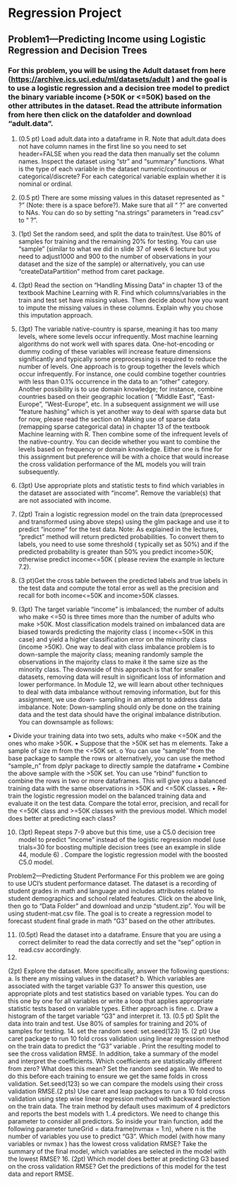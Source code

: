 # Regression Project

## Problem1—Predicting Income using Logistic Regression and Decision Trees

### For this problem, you will be using the Adult dataset from here (https://archive.ics.uci.edu/ml/datasets/adult ) and the goal is to use a logistic regression and a decision tree model to predict the binary variable income (>50K or <=50K) based on the other attributes in the dataset. Read the attribute information from here then click on the datafolder and download “adult.data”.

1. (0.5 pt) Load adult.data into a dataframe in R. Note that adult.data does not have column names in the first line so you need to set header=FALSE when you read the data then manually set the column names. Inspect the dataset using “str” and “summary” functions. What is the type of each variable in the dataset numeric/continuous or categorical/discrete? For each categorical variable explain whether it is nominal or ordinal.


2. (0.5 pt) There are some missing values in this dataset represented as “ ?” (Note: there is a space before?). Make sure that all “ ?” are converted to NAs. You can do so by setting “na.strings” parameters in “read.csv” to “ ?”.

3. (1pt) Set the random seed, and split the data to train/test. Use 80% of samples for training and the remaining 20% for testing. You can use “sample” (similar to what we did in slide 37 of week 6 lecture but you need to adjust1000 and 900 to the number of observations in your dataset and the size of the sample) or alternatively, you can use “createDataPartition” method from caret package.

4. (3pt) Read the section on “Handling Missing Data” in chapter 13 of the textbook Machine Learning with R. Find which columns/variables in the train and test set have missing values. Then decide about how you want to impute the missing values in these columns. Explain why you chose this imputation approach.

5. (3pt) The variable native-country is sparse, meaning it has too many levels, where some levels occur infrequently. Most machine learning algorithms do not work well with spares data. One-hot-encoding or dummy coding of these variables will increase feature dimensions significantly and typically some preprocessing is required to reduce the number of levels. One approach is to group together the levels which occur infrequently. For instance, one could combine together countries with less than 0.1% occurrence in the data to an “other” category. Another possibility is to use domain knowledge; for instance, combine countries based on their geographic location ( “Middle East”, “East-Europe”, “West-Europe”, etc. In a subsequent assignment we will use “feature hashing” which is yet another way to deal with sparse data but for now, please read the section on Making use of sparse data (remapping sparse categorical data) in chapter 13 of the textbook Machine learning with R. Then combine some of the infrequent levels of the native-country. You can decide whether you want to combine the levels based on frequency or domain knowledge. Either one is fine for this assignment but preference will be with a choice that would increase the cross validation performance of the ML models you will train subsequently.

6. (3pt) Use appropriate plots and statistic tests to find which variables in the dataset are associated with “income”. Remove the variable(s) that are not associated with income.

7. (2pt) Train a logistic regression model on the train data (preprocessed and transformed using above steps) using the glm package and use it to predict “income” for the test data. Note: As explained in the lectures, “predict” method will return predicted probabilities. To convert them to labels, you need to use some threshold ( typically set as 50%) and if the predicted probability is greater than 50% you predict income>50K; otherwise predict income<=50K ( please review the example in lecture 7.2).

8. (3 pt)Get the cross table between the predicted labels and true labels in the test data and compute the total error as well as the precision and recall for both income<=50K and income>50K classes.

9. (3pt) The target variable “income” is imbalanced; the number of adults who make <=50 is three times more than the number of adults who make >50K. Most classification models trained on imbalanced data are biased towards predicting the majority class ( income<=50K in this case) and yield a higher classification error on the minority class (income >50K). One way to deal with class imbalance problem is to down-sample the majority class; meaning randomly sample the observations in the majority class to make it the same size as the minority class. The downside of this approach is that for smaller datasets, removing data will result in significant loss of information and lower performance. In Module 12, we will learn about other techniques to deal with data imbalance without removing information, but for this assignment, we use down- sampling in an attempt to address data imbalance. Note: Down-sampling should only be done on the training data and the test data should have the original imbalance distribution. You can downsample as follows:

  • Divide your training data into two sets, adults who make <=50K and the ones who make >50K.
  • Suppose that the >50K set has m elements. Take a sample of size m from the <=50K set.
    o You can use “sample” from the base package to sample the rows or alternatively, you can use the method “sample_n” from dplyr package to directly sample the dataframe
  • Combine the above sample with the >50K set. You can use “rbind” function to combine the rows in two or more dataframes. This will give you a balanced training data with the same observations in >50K and <=50K classes.
  • Re-train the logistic regression model on the balanced training data and evaluate it on the test data. Compare the total error, precision, and recall for the <=50K class and >=50K classes with the previous model. Which model does better at predicting each class?

10. (3pt) Repeat steps 7-9 above but this time, use a C5.0 decision tree model to predict “income” instead of the logistic regression model (use trials=30 for boosting multiple decision trees (see an example in slide 44, module 6) . Compare the logistic regression model with the boosted C5.0 model.


Problem2—Predicting Student Performance
For this problem we are going to use UCI’s student performance dataset. The dataset is a recording of student grades in math and language and includes attributes related to student demographics and school related features. Click on the above link, then go to “Data Folder” and download and unzip “student.zip”. You will be using student-mat.csv file. The goal is to create a regression model to forecast student final grade in math “G3” based on the other attributes.

11. (0.5pt) Read the dataset into a dataframe. Ensure that you are using a correct delimiter to read the data correctly and set the “sep” option in read.csv accordingly.
12.
(2pt) Explore the dataset. More specifically, answer the following questions:
a.
Is there any missing values in the dataset?
b.
Which variables are associated with the target variable G3? To answer this question, use appropriate plots and test statistics based on variable types. You can do this one by one for all variables or write a loop that applies appropriate statistic tests based on variable types. Either approach is fine.
c.
Draw a histogram of the target variable “G3” and interpret it.
13.
(0.5 pt) Split the data into train and test. Use 80% of samples for training and 20% of samples for testing.
14.
set the random seed: set.seed(123)
15.
(2 pt) Use caret package to run 10 fold cross validation using linear regression method on the train data to predict the “G3” variable . Print the resulting model to see the cross validation RMSE. In addition, take a summary of the model and interpret the coefficients. Which coefficients are statistically different from zero? What does this mean?
Set the random seed again. We need to do this before each training to ensure we get the same folds in cross validation. Set.seed(123) so we can compare the models using their cross validation RMSE.(2 pts) Use caret and leap packages to run a 10 fold cross validation using step wise linear regression method with backward selection on the train data. The train method by default uses maximum of 4 predictors and reports the best models with 1..4 predictors. We need to change this parameter to consider all predictors. So inside your train function, add the following parameter tuneGrid = data.frame(nvmax = 1:n), where n is the number of variables you use to predict “G3”. Which model (with how many variables or nvmax ) has the lowest cross validation RMSE? Take the summary of the final model, which variables are selected in the model with the lowest RMSE?
16.
(2pt) Which model does better at predicting G3 based on the cross validation RMSE? Get the predictions of this model for the test data and report RMSE.
